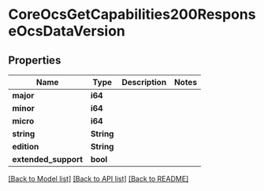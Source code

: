 # CoreOcsGetCapabilities200ResponseOcsDataVersion

## Properties

Name | Type | Description | Notes
------------ | ------------- | ------------- | -------------
**major** | **i64** |  | 
**minor** | **i64** |  | 
**micro** | **i64** |  | 
**string** | **String** |  | 
**edition** | **String** |  | 
**extended_support** | **bool** |  | 

[[Back to Model list]](../README.md#documentation-for-models) [[Back to API list]](../README.md#documentation-for-api-endpoints) [[Back to README]](../README.md)


